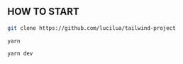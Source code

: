 ## HOW TO START

```bash
git clone https://github.com/lucilua/tailwind-project
```

```yarn
yarn
```

```yarn
yarn dev
```
